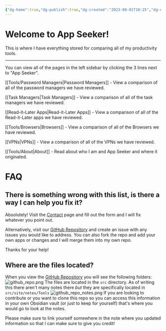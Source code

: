 ```yaml
---
{"dg-home":true,"dg-publish":true,"dg-created":"2023-08-01T10:25","dg-updated":"2023-08-11T07:43","title":null,"dg-path":"Welcome Home.md","dg-pinned":true,"permalink":"/welcome-home/","pinned":true,"tags":["gardenEntry"],"dgPassFrontmatter":true,"created":"2023-08-01T10:25","updated":"2023-08-11T07:43"}
---
```


# Welcome to App Seeker!
This is where I have everything stored for comparing all of my productivity tools.

---
You can view all of the pages in the left sidebar by clicking the 3 lines next to "App Seeker".

[[Tools/Password Managers\|Password Managers]] - View a comparison of all of the password managers we have reviewed.

[[Task Managers\|Task Managers]] - View a comparison of all of the task managers we have reviewed.

[[Read-it-Later Apps\|Read-it-Later Apps]] - View a comparison of all of the Read-it-Later apps we have reviewed.

[[Tools/Browsers\|Browsers]] - View a comparison of all of the Browsers we have reviewed.

[[VPNs\|VPNs]] - View a comparison of all of the VPNs we have reviewed.

[[Tools/About\|About]] - Read about who I am and App Seeker and where it originated.

# FAQ
## There is something wrong with this list, is there a way I can help you fix it?
Absolutely! Visit the [Contact](https://forms.fillout.com/t/qMsPWCewKVus) page and fill out the form and I will fix whatever you point out. 

Alternatively, visit our [GitHub Repository](https://github.com/DudeThatsErin/App-Seeker) and create an issue with any issues you would like to address. You can also fork the repo and add your own apps or changes and I will merge them into my own repo.

Thanks for your help!
## Where are the files located?
When you view the [GitHub Repository](https://github.com/DudeThatsErin/App-Seeker) you will see the following folders:
![github_repo.png](/img/user/Tools/images/github_repo.png)
The files are located in the `src` directory. As of writing this there aren't many notes there *but* they are specifically located in `src/site/notes/Tools`
![github_repo_notes.png](/img/user/Tools/images/github_repo_notes.png)
If you are looking to contribute or you want to clone this repo so you can access this information in your own Obsidian vault (or just to keep for yourself) that's where you would go to look at the notes.

Please make sure to link yourself somewhere in the note where you updated information so that I can make sure to give you credit!